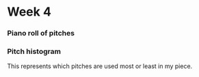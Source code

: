 # Week 4

### Piano roll of pitches


### Pitch histogram 
This represents which pitches are used most or least in my piece. 
